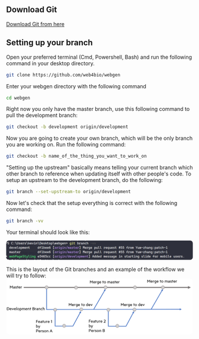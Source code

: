 ## Download Git 
[Download Git from here](https://git-scm.com/downloads)

## Setting up your branch

Open your preferred terminal (Cmd, Powershell, Bash) and run the following command in your desktop directory.
``` bash
git clone https://github.com/web4bio/webgen
```

Enter your webgen directory with the following command
``` bash
cd webgen
```

Right now you only have the master branch, use this following command to pull the development branch:
``` bash
git checkout -b development origin/development
```

Now you are going to create your own branch, which will be the only branch you are working on. Run the following command:
``` bash
git checkout -b name_of_the_thing_you_want_to_work_on
```

"Setting up the upstream" basically means telling your current branch which other branch to reference when updating itself with other people's code. To setup an upstream to the development branch, do the following:
``` bash
git branch --set-upstream-to origin/development
```

Now let's check that the setup everything is correct with the following command:
``` bash
git branch -vv
```

Your terminal should look like this:

<img src="presentationPoster\images\gitBranchingCheck.png" alt="Kitten" title="Git Branching Check" style="border-radius : 7px" />

This is the layout of the Git branches and an example of the workflow we will try to follow:
<img src="presentationPoster\images\gitBranchWokflow.png" alt="Kitten" title="Git Branching Check" style="border-radius : 7px" />



